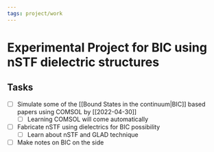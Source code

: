 ```yaml
---
tags: project/work
---
```


# Experimental Project for BIC using nSTF dielectric structures

## Tasks
- [ ] Simulate some of the [[Bound States in the continuum|BIC]] based papers using COMSOL by [[2022-04-30]]
	- [ ] Learning COMSOL will come automatically
- [ ] Fabricate nSTF using dielectrics for BIC possibility
	- [ ] Learn about nSTF and GLAD technique
- [ ] Make notes on BIC on the side
